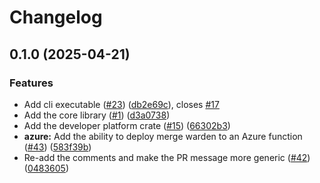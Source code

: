 # Changelog

## 0.1.0 (2025-04-21)


### Features

* Add cli executable ([#23](https://github.com/pvandervelde/merge_warden/issues/23)) ([db2e69c](https://github.com/pvandervelde/merge_warden/commit/db2e69cda5d275e0aaf591cbbe35231b806a5e9e)), closes [#17](https://github.com/pvandervelde/merge_warden/issues/17)
* Add the core library ([#1](https://github.com/pvandervelde/merge_warden/issues/1)) ([d3a0738](https://github.com/pvandervelde/merge_warden/commit/d3a07386e91bcd170667c80ab8cc4438ade7fb9b))
* Add the developer platform crate ([#15](https://github.com/pvandervelde/merge_warden/issues/15)) ([66302b3](https://github.com/pvandervelde/merge_warden/commit/66302b3406cc6598c4fceb92f427d80d4f0ec107))
* **azure:** Add the ability to deploy merge warden to an Azure function ([#43](https://github.com/pvandervelde/merge_warden/issues/43)) ([583f39b](https://github.com/pvandervelde/merge_warden/commit/583f39bd59d6f98e6f17695f1d2c76943db98317))
* Re-add the comments and make the PR message more generic ([#42](https://github.com/pvandervelde/merge_warden/issues/42)) ([0483605](https://github.com/pvandervelde/merge_warden/commit/04836057f72971b405d799336d468558433dd207))
